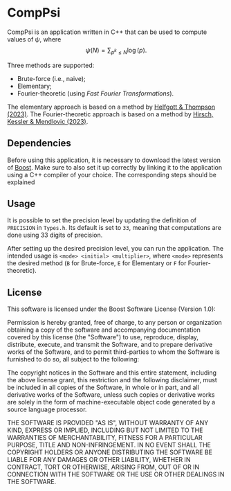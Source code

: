 # CompPsi

CompPsi is an application written in C++ that can be used to compute values of $\psi$, where
$$\psi(N) = \sum_{p^k \leq N} \log(p).$$

Three methods are supported:
- Brute-force (i.e., naive);
- Elementary;
- Fourier-theoretic (using _Fast Fourier Transformations_).

The elementary approach is based on a method by [Helfgott & Thompson (2023)](https://link.springer.com/article/10.1007/s40993-022-00408-8). The Fourier-theoretic approach is based on a method by [Hirsch, Kessler & Mendlovic (2023)](https://arxiv.org/abs/2212.09857).
## Dependencies

Before using this application, it is necessary to download the latest version of [Boost](https://www.boost.org/users/download/). Make sure to also set it up correctly by linking it to the application using a C++ compiler of your choice. The corresponding steps should be explained 

## Usage

It is possible to set the precision level by updating the definition of ```PRECISION``` in ```Types.h```. Its default is set to ```33```, meaning that computations are done using 33 digits of precision.

After setting up the desired precision level, you can run the application. The intended usage is ```<mode> <initial> <multiplier>```, where ```<mode>``` represents the desired method (```B``` for Brute-force, ```E``` for Elementary or ```F``` for Fourier-theoretic).

## License

This software is licensed under the Boost Software License (Version 1.0):

Permission is hereby granted, free of charge, to any person or organization
obtaining a copy of the software and accompanying documentation covered by
this license (the "Software") to use, reproduce, display, distribute,
execute, and transmit the Software, and to prepare derivative works of the
Software, and to permit third-parties to whom the Software is furnished to
do so, all subject to the following:

The copyright notices in the Software and this entire statement, including
the above license grant, this restriction and the following disclaimer,
must be included in all copies of the Software, in whole or in part, and
all derivative works of the Software, unless such copies or derivative
works are solely in the form of machine-executable object code generated by
a source language processor.

THE SOFTWARE IS PROVIDED "AS IS", WITHOUT WARRANTY OF ANY KIND, EXPRESS OR
IMPLIED, INCLUDING BUT NOT LIMITED TO THE WARRANTIES OF MERCHANTABILITY,
FITNESS FOR A PARTICULAR PURPOSE, TITLE AND NON-INFRINGEMENT. IN NO EVENT
SHALL THE COPYRIGHT HOLDERS OR ANYONE DISTRIBUTING THE SOFTWARE BE LIABLE
FOR ANY DAMAGES OR OTHER LIABILITY, WHETHER IN CONTRACT, TORT OR OTHERWISE,
ARISING FROM, OUT OF OR IN CONNECTION WITH THE SOFTWARE OR THE USE OR OTHER
DEALINGS IN THE SOFTWARE.
